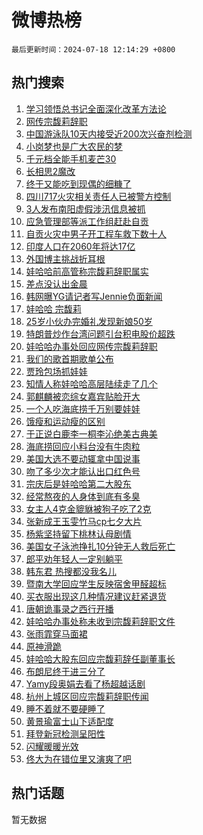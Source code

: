 # 微博热榜

`最后更新时间：2024-07-18 12:14:29 +0800`

## 热门搜索

1. [学习领悟总书记全面深化改革方法论](https://m.weibo.cn/search?containerid=100103type%3D1%26t%3D10%26q%3D%23%E5%AD%A6%E4%B9%A0%E9%A2%86%E6%82%9F%E6%80%BB%E4%B9%A6%E8%AE%B0%E5%85%A8%E9%9D%A2%E6%B7%B1%E5%8C%96%E6%94%B9%E9%9D%A9%E6%96%B9%E6%B3%95%E8%AE%BA%23&stream_entry_id=51&isnewpage=1&extparam=seat%3D1%26pos%3D0%26cate%3D10103%26dgr%3D0%26q%3D%2523%25E5%25AD%25A6%25E4%25B9%25A0%25E9%25A2%2586%25E6%2582%259F%25E6%2580%25BB%25E4%25B9%25A6%25E8%25AE%25B0%25E5%2585%25A8%25E9%259D%25A2%25E6%25B7%25B1%25E5%258C%2596%25E6%2594%25B9%25E9%259D%25A9%25E6%2596%25B9%25E6%25B3%2595%25E8%25AE%25BA%2523%26filter_type%3Drealtimehot%26stream_entry_id%3D51%26c_type%3D51%26display_time%3D1721276068%26pre_seqid%3D17212760683320272187)
1. [网传宗馥莉辞职](https://m.weibo.cn/search?containerid=100103type%3D1%26t%3D10%26q%3D%23%E7%BD%91%E4%BC%A0%E5%AE%97%E9%A6%A5%E8%8E%89%E8%BE%9E%E8%81%8C%23&stream_entry_id=31&isnewpage=1&extparam=seat%3D1%26flag%3D1%26pos%3D0%26cate%3D5001%26dgr%3D0%26stream_entry_id%3D31%26band_rank%3D1%26c_type%3D31%26q%3D%2523%25E7%25BD%2591%25E4%25BC%25A0%25E5%25AE%2597%25E9%25A6%25A5%25E8%258E%2589%25E8%25BE%259E%25E8%2581%258C%2523%26lcate%3D5001%26filter_type%3Drealtimehot%26realpos%3D1%26display_time%3D1721276068%26pre_seqid%3D17212760683320272187)
1. [中国游泳队10天内接受近200次兴奋剂检测](https://m.weibo.cn/search?containerid=100103type%3D1%26t%3D10%26q%3D%23%E4%B8%AD%E5%9B%BD%E6%B8%B8%E6%B3%B3%E9%98%9F10%E5%A4%A9%E5%86%85%E6%8E%A5%E5%8F%97%E8%BF%91200%E6%AC%A1%E5%85%B4%E5%A5%8B%E5%89%82%E6%A3%80%E6%B5%8B%23&stream_entry_id=31&isnewpage=1&extparam=seat%3D1%26flag%3D1%26pos%3D1%26cate%3D5001%26dgr%3D0%26stream_entry_id%3D31%26band_rank%3D2%26c_type%3D31%26q%3D%2523%25E4%25B8%25AD%25E5%259B%25BD%25E6%25B8%25B8%25E6%25B3%25B3%25E9%2598%259F10%25E5%25A4%25A9%25E5%2586%2585%25E6%258E%25A5%25E5%258F%2597%25E8%25BF%2591200%25E6%25AC%25A1%25E5%2585%25B4%25E5%25A5%258B%25E5%2589%2582%25E6%25A3%2580%25E6%25B5%258B%2523%26lcate%3D5001%26filter_type%3Drealtimehot%26realpos%3D2%26display_time%3D1721276068%26pre_seqid%3D17212760683320272187)
1. [小岗梦也是广大农民的梦](https://m.weibo.cn/search?containerid=100103type%3D1%26t%3D10%26q%3D%23%E5%B0%8F%E5%B2%97%E6%A2%A6%E4%B9%9F%E6%98%AF%E5%B9%BF%E5%A4%A7%E5%86%9C%E6%B0%91%E7%9A%84%E6%A2%A6%23&stream_entry_id=31&isnewpage=1&extparam=seat%3D1%26flag%3D0%26pos%3D2%26cate%3D5001%26dgr%3D0%26stream_entry_id%3D31%26band_rank%3D3%26c_type%3D31%26q%3D%2523%25E5%25B0%258F%25E5%25B2%2597%25E6%25A2%25A6%25E4%25B9%259F%25E6%2598%25AF%25E5%25B9%25BF%25E5%25A4%25A7%25E5%2586%259C%25E6%25B0%2591%25E7%259A%2584%25E6%25A2%25A6%2523%26lcate%3D5001%26filter_type%3Drealtimehot%26realpos%3D3%26display_time%3D1721276068%26pre_seqid%3D17212760683320272187)
1. [千元档全能手机麦芒30](https://m.weibo.cn/search?containerid=100103type%3D1%26t%3D10%26q%3D%23%E5%8D%83%E5%85%83%E6%A1%A3%E5%85%A8%E8%83%BD%E6%89%8B%E6%9C%BA%E9%BA%A6%E8%8A%9230%23&stream_entry_id=31&isnewpage=1&extparam=seat%3D1%26pos%3D3%26cate%3D5001%26dgr%3D0%26adid%3D246269%26stream_entry_id%3D31%26topic_ad%3D1%26band_rank%3D4%26filter_type%3Drealtimehot%26is_ad_pos%3D1%26lcate%3D5001%26q%3D%2523%25E5%258D%2583%25E5%2585%2583%25E6%25A1%25A3%25E5%2585%25A8%25E8%2583%25BD%25E6%2589%258B%25E6%259C%25BA%25E9%25BA%25A6%25E8%258A%259230%2523%26c_type%3D31%26display_time%3D1721276068%26pre_seqid%3D17212760683320272187)
1. [长相思2魔改](https://m.weibo.cn/search?containerid=100103type%3D1%26t%3D10%26q%3D%23%E9%95%BF%E7%9B%B8%E6%80%9D2%E9%AD%94%E6%94%B9%23&stream_entry_id=31&isnewpage=1&extparam=seat%3D1%26flag%3D0%26pos%3D4%26cate%3D5001%26dgr%3D0%26stream_entry_id%3D31%26band_rank%3D4%26c_type%3D31%26q%3D%2523%25E9%2595%25BF%25E7%259B%25B8%25E6%2580%259D2%25E9%25AD%2594%25E6%2594%25B9%2523%26lcate%3D5001%26filter_type%3Drealtimehot%26realpos%3D4%26display_time%3D1721276068%26pre_seqid%3D17212760683320272187)
1. [终于又能吃到现偶的细糠了](https://m.weibo.cn/search?containerid=100103type%3D1%26t%3D10%26q%3D%23%E7%BB%88%E4%BA%8E%E5%8F%88%E8%83%BD%E5%90%83%E5%88%B0%E7%8E%B0%E5%81%B6%E7%9A%84%E7%BB%86%E7%B3%A0%E4%BA%86%23&stream_entry_id=31&isnewpage=1&extparam=seat%3D1%26flag%3D1%26pos%3D5%26cate%3D5001%26dgr%3D0%26stream_entry_id%3D31%26band_rank%3D5%26c_type%3D31%26q%3D%2523%25E7%25BB%2588%25E4%25BA%258E%25E5%258F%2588%25E8%2583%25BD%25E5%2590%2583%25E5%2588%25B0%25E7%258E%25B0%25E5%2581%25B6%25E7%259A%2584%25E7%25BB%2586%25E7%25B3%25A0%25E4%25BA%2586%2523%26lcate%3D5001%26filter_type%3Drealtimehot%26realpos%3D5%26display_time%3D1721276068%26pre_seqid%3D17212760683320272187)
1. [四川717火灾相关责任人已被警方控制](https://m.weibo.cn/search?containerid=100103type%3D1%26t%3D10%26q%3D%23%E5%9B%9B%E5%B7%9D717%E7%81%AB%E7%81%BE%E7%9B%B8%E5%85%B3%E8%B4%A3%E4%BB%BB%E4%BA%BA%E5%B7%B2%E8%A2%AB%E8%AD%A6%E6%96%B9%E6%8E%A7%E5%88%B6%23&stream_entry_id=31&isnewpage=1&extparam=seat%3D1%26flag%3D0%26pos%3D6%26cate%3D5001%26dgr%3D0%26stream_entry_id%3D31%26band_rank%3D6%26c_type%3D31%26q%3D%2523%25E5%259B%259B%25E5%25B7%259D717%25E7%2581%25AB%25E7%2581%25BE%25E7%259B%25B8%25E5%2585%25B3%25E8%25B4%25A3%25E4%25BB%25BB%25E4%25BA%25BA%25E5%25B7%25B2%25E8%25A2%25AB%25E8%25AD%25A6%25E6%2596%25B9%25E6%258E%25A7%25E5%2588%25B6%2523%26lcate%3D5001%26filter_type%3Drealtimehot%26realpos%3D6%26display_time%3D1721276068%26pre_seqid%3D17212760683320272187)
1. [3人发布南阳虚假涉汛信息被抓](https://m.weibo.cn/search?containerid=100103type%3D1%26t%3D10%26q%3D%233%E4%BA%BA%E5%8F%91%E5%B8%83%E5%8D%97%E9%98%B3%E8%99%9A%E5%81%87%E6%B6%89%E6%B1%9B%E4%BF%A1%E6%81%AF%E8%A2%AB%E6%8A%93%23&stream_entry_id=31&isnewpage=1&extparam=seat%3D1%26pos%3D7%26cate%3D5001%26dgr%3D0%26adid%3D246319%26stream_entry_id%3D31%26band_rank%3D7%26filter_type%3Drealtimehot%26is_ad_pos%3D1%26lcate%3D5001%26q%3D%25233%25E4%25BA%25BA%25E5%258F%2591%25E5%25B8%2583%25E5%258D%2597%25E9%2598%25B3%25E8%2599%259A%25E5%2581%2587%25E6%25B6%2589%25E6%25B1%259B%25E4%25BF%25A1%25E6%2581%25AF%25E8%25A2%25AB%25E6%258A%2593%2523%26c_type%3D31%26display_time%3D1721276068%26pre_seqid%3D17212760683320272187)
1. [应急管理部等派工作组赶赴自贡](https://m.weibo.cn/search?containerid=100103type%3D1%26t%3D10%26q%3D%23%E5%BA%94%E6%80%A5%E7%AE%A1%E7%90%86%E9%83%A8%E7%AD%89%E6%B4%BE%E5%B7%A5%E4%BD%9C%E7%BB%84%E8%B5%B6%E8%B5%B4%E8%87%AA%E8%B4%A1%23&stream_entry_id=31&isnewpage=1&extparam=seat%3D1%26flag%3D0%26pos%3D8%26cate%3D5001%26dgr%3D0%26stream_entry_id%3D31%26band_rank%3D7%26c_type%3D31%26q%3D%2523%25E5%25BA%2594%25E6%2580%25A5%25E7%25AE%25A1%25E7%2590%2586%25E9%2583%25A8%25E7%25AD%2589%25E6%25B4%25BE%25E5%25B7%25A5%25E4%25BD%259C%25E7%25BB%2584%25E8%25B5%25B6%25E8%25B5%25B4%25E8%2587%25AA%25E8%25B4%25A1%2523%26lcate%3D5001%26filter_type%3Drealtimehot%26realpos%3D7%26display_time%3D1721276068%26pre_seqid%3D17212760683320272187)
1. [自贡火灾中男子开工程车救下数十人](https://m.weibo.cn/search?containerid=100103type%3D1%26t%3D10%26q%3D%23%E8%87%AA%E8%B4%A1%E7%81%AB%E7%81%BE%E4%B8%AD%E7%94%B7%E5%AD%90%E5%BC%80%E5%B7%A5%E7%A8%8B%E8%BD%A6%E6%95%91%E4%B8%8B%E6%95%B0%E5%8D%81%E4%BA%BA%23&stream_entry_id=31&isnewpage=1&extparam=seat%3D1%26flag%3D1%26pos%3D9%26cate%3D5001%26dgr%3D0%26stream_entry_id%3D31%26band_rank%3D8%26c_type%3D31%26q%3D%2523%25E8%2587%25AA%25E8%25B4%25A1%25E7%2581%25AB%25E7%2581%25BE%25E4%25B8%25AD%25E7%2594%25B7%25E5%25AD%2590%25E5%25BC%2580%25E5%25B7%25A5%25E7%25A8%258B%25E8%25BD%25A6%25E6%2595%2591%25E4%25B8%258B%25E6%2595%25B0%25E5%258D%2581%25E4%25BA%25BA%2523%26lcate%3D5001%26filter_type%3Drealtimehot%26realpos%3D8%26display_time%3D1721276068%26pre_seqid%3D17212760683320272187)
1. [印度人口在2060年将达17亿](https://m.weibo.cn/search?containerid=100103type%3D1%26t%3D10%26q%3D%23%E5%8D%B0%E5%BA%A6%E4%BA%BA%E5%8F%A3%E5%9C%A82060%E5%B9%B4%E5%B0%86%E8%BE%BE17%E4%BA%BF%23&stream_entry_id=31&isnewpage=1&extparam=seat%3D1%26flag%3D0%26pos%3D10%26cate%3D5001%26dgr%3D0%26stream_entry_id%3D31%26band_rank%3D9%26c_type%3D31%26q%3D%2523%25E5%258D%25B0%25E5%25BA%25A6%25E4%25BA%25BA%25E5%258F%25A3%25E5%259C%25A82060%25E5%25B9%25B4%25E5%25B0%2586%25E8%25BE%25BE17%25E4%25BA%25BF%2523%26lcate%3D5001%26filter_type%3Drealtimehot%26realpos%3D9%26display_time%3D1721276068%26pre_seqid%3D17212760683320272187)
1. [外国博主挑战折耳根](https://m.weibo.cn/search?containerid=100103type%3D1%26t%3D10%26q%3D%23%E5%A4%96%E5%9B%BD%E5%8D%9A%E4%B8%BB%E6%8C%91%E6%88%98%E6%8A%98%E8%80%B3%E6%A0%B9%23&stream_entry_id=31&isnewpage=1&extparam=seat%3D1%26flag%3D1%26pos%3D11%26cate%3D5001%26dgr%3D0%26stream_entry_id%3D31%26band_rank%3D10%26c_type%3D31%26q%3D%2523%25E5%25A4%2596%25E5%259B%25BD%25E5%258D%259A%25E4%25B8%25BB%25E6%258C%2591%25E6%2588%2598%25E6%258A%2598%25E8%2580%25B3%25E6%25A0%25B9%2523%26lcate%3D5001%26filter_type%3Drealtimehot%26realpos%3D10%26display_time%3D1721276068%26pre_seqid%3D17212760683320272187)
1. [娃哈哈前高管称宗馥莉辞职属实](https://m.weibo.cn/search?containerid=100103type%3D1%26t%3D10%26q%3D%23%E5%A8%83%E5%93%88%E5%93%88%E5%89%8D%E9%AB%98%E7%AE%A1%E7%A7%B0%E5%AE%97%E9%A6%A5%E8%8E%89%E8%BE%9E%E8%81%8C%E5%B1%9E%E5%AE%9E%23&stream_entry_id=31&isnewpage=1&extparam=seat%3D1%26flag%3D1%26pos%3D12%26cate%3D5001%26dgr%3D0%26stream_entry_id%3D31%26band_rank%3D11%26c_type%3D31%26q%3D%2523%25E5%25A8%2583%25E5%2593%2588%25E5%2593%2588%25E5%2589%258D%25E9%25AB%2598%25E7%25AE%25A1%25E7%25A7%25B0%25E5%25AE%2597%25E9%25A6%25A5%25E8%258E%2589%25E8%25BE%259E%25E8%2581%258C%25E5%25B1%259E%25E5%25AE%259E%2523%26lcate%3D5001%26filter_type%3Drealtimehot%26realpos%3D11%26display_time%3D1721276068%26pre_seqid%3D17212760683320272187)
1. [差点没认出金晨](https://m.weibo.cn/search?containerid=100103type%3D1%26t%3D10%26q%3D%23%E5%B7%AE%E7%82%B9%E6%B2%A1%E8%AE%A4%E5%87%BA%E9%87%91%E6%99%A8%23&stream_entry_id=31&isnewpage=1&extparam=seat%3D1%26flag%3D2%26pos%3D13%26cate%3D5001%26dgr%3D0%26stream_entry_id%3D31%26band_rank%3D12%26c_type%3D31%26q%3D%2523%25E5%25B7%25AE%25E7%2582%25B9%25E6%25B2%25A1%25E8%25AE%25A4%25E5%2587%25BA%25E9%2587%2591%25E6%2599%25A8%2523%26lcate%3D5001%26filter_type%3Drealtimehot%26realpos%3D12%26display_time%3D1721276068%26pre_seqid%3D17212760683320272187)
1. [韩网曝YG请记者写Jennie负面新闻](https://m.weibo.cn/search?containerid=100103type%3D1%26t%3D10%26q%3D%23%E9%9F%A9%E7%BD%91%E6%9B%9DYG%E8%AF%B7%E8%AE%B0%E8%80%85%E5%86%99Jennie%E8%B4%9F%E9%9D%A2%E6%96%B0%E9%97%BB%23&stream_entry_id=31&isnewpage=1&extparam=seat%3D1%26flag%3D1%26pos%3D14%26cate%3D5001%26dgr%3D0%26stream_entry_id%3D31%26band_rank%3D13%26c_type%3D31%26q%3D%2523%25E9%259F%25A9%25E7%25BD%2591%25E6%259B%259DYG%25E8%25AF%25B7%25E8%25AE%25B0%25E8%2580%2585%25E5%2586%2599Jennie%25E8%25B4%259F%25E9%259D%25A2%25E6%2596%25B0%25E9%2597%25BB%2523%26lcate%3D5001%26filter_type%3Drealtimehot%26realpos%3D13%26display_time%3D1721276068%26pre_seqid%3D17212760683320272187)
1. [娃哈哈 宗馥莉](https://m.weibo.cn/search?containerid=100103type%3D1%26t%3D10%26q%3D%E5%A8%83%E5%93%88%E5%93%88+%E5%AE%97%E9%A6%A5%E8%8E%89&stream_entry_id=31&isnewpage=1&extparam=seat%3D1%26flag%3D1%26pos%3D15%26cate%3D5001%26dgr%3D0%26stream_entry_id%3D31%26band_rank%3D14%26c_type%3D31%26q%3D%25E5%25A8%2583%25E5%2593%2588%25E5%2593%2588%2520%25E5%25AE%2597%25E9%25A6%25A5%25E8%258E%2589%26lcate%3D5001%26filter_type%3Drealtimehot%26realpos%3D14%26display_time%3D1721276068%26pre_seqid%3D17212760683320272187)
1. [25岁小伙办完婚礼发现新娘50岁](https://m.weibo.cn/search?containerid=100103type%3D1%26t%3D10%26q%3D%2325%E5%B2%81%E5%B0%8F%E4%BC%99%E5%8A%9E%E5%AE%8C%E5%A9%9A%E7%A4%BC%E5%8F%91%E7%8E%B0%E6%96%B0%E5%A8%9850%E5%B2%81%23&stream_entry_id=31&isnewpage=1&extparam=seat%3D1%26flag%3D2%26pos%3D16%26cate%3D5001%26dgr%3D0%26stream_entry_id%3D31%26band_rank%3D15%26c_type%3D31%26q%3D%252325%25E5%25B2%2581%25E5%25B0%258F%25E4%25BC%2599%25E5%258A%259E%25E5%25AE%258C%25E5%25A9%259A%25E7%25A4%25BC%25E5%258F%2591%25E7%258E%25B0%25E6%2596%25B0%25E5%25A8%259850%25E5%25B2%2581%2523%26lcate%3D5001%26filter_type%3Drealtimehot%26realpos%3D15%26display_time%3D1721276068%26pre_seqid%3D17212760683320272187)
1. [特朗普炒作台湾问题引台积电股价超跌](https://m.weibo.cn/search?containerid=100103type%3D1%26t%3D10%26q%3D%23%E7%89%B9%E6%9C%97%E6%99%AE%E7%82%92%E4%BD%9C%E5%8F%B0%E6%B9%BE%E9%97%AE%E9%A2%98%E5%BC%95%E5%8F%B0%E7%A7%AF%E7%94%B5%E8%82%A1%E4%BB%B7%E8%B6%85%E8%B7%8C%23&stream_entry_id=31&isnewpage=1&extparam=seat%3D1%26flag%3D1%26pos%3D17%26cate%3D5001%26dgr%3D0%26stream_entry_id%3D31%26band_rank%3D16%26c_type%3D31%26q%3D%2523%25E7%2589%25B9%25E6%259C%2597%25E6%2599%25AE%25E7%2582%2592%25E4%25BD%259C%25E5%258F%25B0%25E6%25B9%25BE%25E9%2597%25AE%25E9%25A2%2598%25E5%25BC%2595%25E5%258F%25B0%25E7%25A7%25AF%25E7%2594%25B5%25E8%2582%25A1%25E4%25BB%25B7%25E8%25B6%2585%25E8%25B7%258C%2523%26lcate%3D5001%26filter_type%3Drealtimehot%26realpos%3D16%26display_time%3D1721276068%26pre_seqid%3D17212760683320272187)
1. [娃哈哈办事处回应网传宗馥莉辞职](https://m.weibo.cn/search?containerid=100103type%3D1%26t%3D10%26q%3D%23%E5%A8%83%E5%93%88%E5%93%88%E5%8A%9E%E4%BA%8B%E5%A4%84%E5%9B%9E%E5%BA%94%E7%BD%91%E4%BC%A0%E5%AE%97%E9%A6%A5%E8%8E%89%E8%BE%9E%E8%81%8C%23&stream_entry_id=31&isnewpage=1&extparam=seat%3D1%26flag%3D1%26pos%3D18%26cate%3D5001%26dgr%3D0%26stream_entry_id%3D31%26band_rank%3D17%26c_type%3D31%26q%3D%2523%25E5%25A8%2583%25E5%2593%2588%25E5%2593%2588%25E5%258A%259E%25E4%25BA%258B%25E5%25A4%2584%25E5%259B%259E%25E5%25BA%2594%25E7%25BD%2591%25E4%25BC%25A0%25E5%25AE%2597%25E9%25A6%25A5%25E8%258E%2589%25E8%25BE%259E%25E8%2581%258C%2523%26lcate%3D5001%26filter_type%3Drealtimehot%26realpos%3D17%26display_time%3D1721276068%26pre_seqid%3D17212760683320272187)
1. [我们的歌首期歌单公布](https://m.weibo.cn/search?containerid=100103type%3D1%26t%3D10%26q%3D%23%E6%88%91%E4%BB%AC%E7%9A%84%E6%AD%8C%E9%A6%96%E6%9C%9F%E6%AD%8C%E5%8D%95%E5%85%AC%E5%B8%83%23&stream_entry_id=31&isnewpage=1&extparam=seat%3D1%26flag%3D1%26pos%3D19%26cate%3D5001%26dgr%3D0%26stream_entry_id%3D31%26band_rank%3D18%26c_type%3D31%26q%3D%2523%25E6%2588%2591%25E4%25BB%25AC%25E7%259A%2584%25E6%25AD%258C%25E9%25A6%2596%25E6%259C%259F%25E6%25AD%258C%25E5%258D%2595%25E5%2585%25AC%25E5%25B8%2583%2523%26lcate%3D5001%26filter_type%3Drealtimehot%26realpos%3D18%26display_time%3D1721276068%26pre_seqid%3D17212760683320272187)
1. [贾玲包场抓娃娃](https://m.weibo.cn/search?containerid=100103type%3D1%26t%3D10%26q%3D%23%E8%B4%BE%E7%8E%B2%E5%8C%85%E5%9C%BA%E6%8A%93%E5%A8%83%E5%A8%83%23&stream_entry_id=31&isnewpage=1&extparam=seat%3D1%26flag%3D0%26pos%3D20%26cate%3D5001%26dgr%3D0%26stream_entry_id%3D31%26band_rank%3D19%26c_type%3D31%26q%3D%2523%25E8%25B4%25BE%25E7%258E%25B2%25E5%258C%2585%25E5%259C%25BA%25E6%258A%2593%25E5%25A8%2583%25E5%25A8%2583%2523%26lcate%3D5001%26filter_type%3Drealtimehot%26realpos%3D19%26display_time%3D1721276068%26pre_seqid%3D17212760683320272187)
1. [知情人称娃哈哈高层陆续走了几个](https://m.weibo.cn/search?containerid=100103type%3D1%26t%3D10%26q%3D%23%E7%9F%A5%E6%83%85%E4%BA%BA%E7%A7%B0%E5%A8%83%E5%93%88%E5%93%88%E9%AB%98%E5%B1%82%E9%99%86%E7%BB%AD%E8%B5%B0%E4%BA%86%E5%87%A0%E4%B8%AA%23&stream_entry_id=31&isnewpage=1&extparam=seat%3D1%26flag%3D1%26pos%3D21%26cate%3D5001%26dgr%3D0%26stream_entry_id%3D31%26band_rank%3D20%26c_type%3D31%26q%3D%2523%25E7%259F%25A5%25E6%2583%2585%25E4%25BA%25BA%25E7%25A7%25B0%25E5%25A8%2583%25E5%2593%2588%25E5%2593%2588%25E9%25AB%2598%25E5%25B1%2582%25E9%2599%2586%25E7%25BB%25AD%25E8%25B5%25B0%25E4%25BA%2586%25E5%2587%25A0%25E4%25B8%25AA%2523%26lcate%3D5001%26filter_type%3Drealtimehot%26realpos%3D20%26display_time%3D1721276068%26pre_seqid%3D17212760683320272187)
1. [郭麒麟被恋综女嘉宾贴脸开大](https://m.weibo.cn/search?containerid=100103type%3D1%26t%3D10%26q%3D%23%E9%83%AD%E9%BA%92%E9%BA%9F%E8%A2%AB%E6%81%8B%E7%BB%BC%E5%A5%B3%E5%98%89%E5%AE%BE%E8%B4%B4%E8%84%B8%E5%BC%80%E5%A4%A7%23&stream_entry_id=31&isnewpage=1&extparam=seat%3D1%26flag%3D1%26pos%3D22%26cate%3D5001%26dgr%3D0%26stream_entry_id%3D31%26band_rank%3D21%26c_type%3D31%26q%3D%2523%25E9%2583%25AD%25E9%25BA%2592%25E9%25BA%259F%25E8%25A2%25AB%25E6%2581%258B%25E7%25BB%25BC%25E5%25A5%25B3%25E5%2598%2589%25E5%25AE%25BE%25E8%25B4%25B4%25E8%2584%25B8%25E5%25BC%2580%25E5%25A4%25A7%2523%26lcate%3D5001%26filter_type%3Drealtimehot%26realpos%3D21%26display_time%3D1721276068%26pre_seqid%3D17212760683320272187)
1. [一个人吃海底捞千万别要娃娃](https://m.weibo.cn/search?containerid=100103type%3D1%26t%3D10%26q%3D%23%E4%B8%80%E4%B8%AA%E4%BA%BA%E5%90%83%E6%B5%B7%E5%BA%95%E6%8D%9E%E5%8D%83%E4%B8%87%E5%88%AB%E8%A6%81%E5%A8%83%E5%A8%83%23&stream_entry_id=31&isnewpage=1&extparam=seat%3D1%26flag%3D0%26pos%3D23%26cate%3D5001%26dgr%3D0%26stream_entry_id%3D31%26band_rank%3D22%26c_type%3D31%26q%3D%2523%25E4%25B8%2580%25E4%25B8%25AA%25E4%25BA%25BA%25E5%2590%2583%25E6%25B5%25B7%25E5%25BA%2595%25E6%258D%259E%25E5%258D%2583%25E4%25B8%2587%25E5%2588%25AB%25E8%25A6%2581%25E5%25A8%2583%25E5%25A8%2583%2523%26lcate%3D5001%26filter_type%3Drealtimehot%26realpos%3D22%26display_time%3D1721276068%26pre_seqid%3D17212760683320272187)
1. [饿瘦和运动瘦的区别](https://m.weibo.cn/search?containerid=100103type%3D1%26t%3D10%26q%3D%E9%A5%BF%E7%98%A6%E5%92%8C%E8%BF%90%E5%8A%A8%E7%98%A6%E7%9A%84%E5%8C%BA%E5%88%AB&stream_entry_id=31&isnewpage=1&extparam=seat%3D1%26flag%3D1%26pos%3D24%26cate%3D5001%26dgr%3D0%26stream_entry_id%3D31%26band_rank%3D23%26c_type%3D31%26q%3D%25E9%25A5%25BF%25E7%2598%25A6%25E5%2592%258C%25E8%25BF%2590%25E5%258A%25A8%25E7%2598%25A6%25E7%259A%2584%25E5%258C%25BA%25E5%2588%25AB%26lcate%3D5001%26filter_type%3Drealtimehot%26realpos%3D23%26display_time%3D1721276068%26pre_seqid%3D17212760683320272187)
1. [于正说白鹿李一桐李沁绝美古典美](https://m.weibo.cn/search?containerid=100103type%3D1%26t%3D10%26q%3D%23%E4%BA%8E%E6%AD%A3%E8%AF%B4%E7%99%BD%E9%B9%BF%E6%9D%8E%E4%B8%80%E6%A1%90%E6%9D%8E%E6%B2%81%E7%BB%9D%E7%BE%8E%E5%8F%A4%E5%85%B8%E7%BE%8E%23&stream_entry_id=31&isnewpage=1&extparam=seat%3D1%26flag%3D1%26pos%3D25%26cate%3D5001%26dgr%3D0%26stream_entry_id%3D31%26band_rank%3D24%26c_type%3D31%26q%3D%2523%25E4%25BA%258E%25E6%25AD%25A3%25E8%25AF%25B4%25E7%2599%25BD%25E9%25B9%25BF%25E6%259D%258E%25E4%25B8%2580%25E6%25A1%2590%25E6%259D%258E%25E6%25B2%2581%25E7%25BB%259D%25E7%25BE%258E%25E5%258F%25A4%25E5%2585%25B8%25E7%25BE%258E%2523%26lcate%3D5001%26filter_type%3Drealtimehot%26realpos%3D24%26display_time%3D1721276068%26pre_seqid%3D17212760683320272187)
1. [海底捞回应小料台没有牛肉粒](https://m.weibo.cn/search?containerid=100103type%3D1%26t%3D10%26q%3D%23%E6%B5%B7%E5%BA%95%E6%8D%9E%E5%9B%9E%E5%BA%94%E5%B0%8F%E6%96%99%E5%8F%B0%E6%B2%A1%E6%9C%89%E7%89%9B%E8%82%89%E7%B2%92%23&stream_entry_id=31&isnewpage=1&extparam=seat%3D1%26flag%3D0%26pos%3D26%26cate%3D5001%26dgr%3D0%26stream_entry_id%3D31%26band_rank%3D25%26c_type%3D31%26q%3D%2523%25E6%25B5%25B7%25E5%25BA%2595%25E6%258D%259E%25E5%259B%259E%25E5%25BA%2594%25E5%25B0%258F%25E6%2596%2599%25E5%258F%25B0%25E6%25B2%25A1%25E6%259C%2589%25E7%2589%259B%25E8%2582%2589%25E7%25B2%2592%2523%26lcate%3D5001%26filter_type%3Drealtimehot%26realpos%3D25%26display_time%3D1721276068%26pre_seqid%3D17212760683320272187)
1. [美国大选不要动辄拿中国说事](https://m.weibo.cn/search?containerid=100103type%3D1%26t%3D10%26q%3D%23%E7%BE%8E%E5%9B%BD%E5%A4%A7%E9%80%89%E4%B8%8D%E8%A6%81%E5%8A%A8%E8%BE%84%E6%8B%BF%E4%B8%AD%E5%9B%BD%E8%AF%B4%E4%BA%8B%23&stream_entry_id=31&isnewpage=1&extparam=seat%3D1%26flag%3D1%26pos%3D27%26cate%3D5001%26dgr%3D0%26stream_entry_id%3D31%26band_rank%3D26%26c_type%3D31%26q%3D%2523%25E7%25BE%258E%25E5%259B%25BD%25E5%25A4%25A7%25E9%2580%2589%25E4%25B8%258D%25E8%25A6%2581%25E5%258A%25A8%25E8%25BE%2584%25E6%258B%25BF%25E4%25B8%25AD%25E5%259B%25BD%25E8%25AF%25B4%25E4%25BA%258B%2523%26lcate%3D5001%26filter_type%3Drealtimehot%26realpos%3D26%26display_time%3D1721276068%26pre_seqid%3D17212760683320272187)
1. [吻了多少次才能认出口红色号](https://m.weibo.cn/search?containerid=100103type%3D1%26t%3D10%26q%3D%23%E5%90%BB%E4%BA%86%E5%A4%9A%E5%B0%91%E6%AC%A1%E6%89%8D%E8%83%BD%E8%AE%A4%E5%87%BA%E5%8F%A3%E7%BA%A2%E8%89%B2%E5%8F%B7%23&stream_entry_id=31&isnewpage=1&extparam=seat%3D1%26flag%3D1%26pos%3D28%26cate%3D5001%26dgr%3D0%26stream_entry_id%3D31%26band_rank%3D27%26c_type%3D31%26q%3D%2523%25E5%2590%25BB%25E4%25BA%2586%25E5%25A4%259A%25E5%25B0%2591%25E6%25AC%25A1%25E6%2589%258D%25E8%2583%25BD%25E8%25AE%25A4%25E5%2587%25BA%25E5%258F%25A3%25E7%25BA%25A2%25E8%2589%25B2%25E5%258F%25B7%2523%26lcate%3D5001%26filter_type%3Drealtimehot%26realpos%3D27%26display_time%3D1721276068%26pre_seqid%3D17212760683320272187)
1. [宗庆后是娃哈哈第二大股东](https://m.weibo.cn/search?containerid=100103type%3D1%26t%3D10%26q%3D%23%E5%AE%97%E5%BA%86%E5%90%8E%E6%98%AF%E5%A8%83%E5%93%88%E5%93%88%E7%AC%AC%E4%BA%8C%E5%A4%A7%E8%82%A1%E4%B8%9C%23&stream_entry_id=31&isnewpage=1&extparam=seat%3D1%26flag%3D1%26pos%3D29%26cate%3D5001%26dgr%3D0%26stream_entry_id%3D31%26band_rank%3D28%26c_type%3D31%26q%3D%2523%25E5%25AE%2597%25E5%25BA%2586%25E5%2590%258E%25E6%2598%25AF%25E5%25A8%2583%25E5%2593%2588%25E5%2593%2588%25E7%25AC%25AC%25E4%25BA%258C%25E5%25A4%25A7%25E8%2582%25A1%25E4%25B8%259C%2523%26lcate%3D5001%26filter_type%3Drealtimehot%26realpos%3D28%26display_time%3D1721276068%26pre_seqid%3D17212760683320272187)
1. [经常熬夜的人身体到底有多臭](https://m.weibo.cn/search?containerid=100103type%3D1%26t%3D10%26q%3D%23%E7%BB%8F%E5%B8%B8%E7%86%AC%E5%A4%9C%E7%9A%84%E4%BA%BA%E8%BA%AB%E4%BD%93%E5%88%B0%E5%BA%95%E6%9C%89%E5%A4%9A%E8%87%AD%23&stream_entry_id=31&isnewpage=1&extparam=seat%3D1%26flag%3D0%26pos%3D30%26cate%3D5001%26dgr%3D0%26stream_entry_id%3D31%26band_rank%3D29%26c_type%3D31%26q%3D%2523%25E7%25BB%258F%25E5%25B8%25B8%25E7%2586%25AC%25E5%25A4%259C%25E7%259A%2584%25E4%25BA%25BA%25E8%25BA%25AB%25E4%25BD%2593%25E5%2588%25B0%25E5%25BA%2595%25E6%259C%2589%25E5%25A4%259A%25E8%2587%25AD%2523%26lcate%3D5001%26filter_type%3Drealtimehot%26realpos%3D29%26display_time%3D1721276068%26pre_seqid%3D17212760683320272187)
1. [女主人4克金貔貅被狗子吃了2克](https://m.weibo.cn/search?containerid=100103type%3D1%26t%3D10%26q%3D%23%E5%A5%B3%E4%B8%BB%E4%BA%BA4%E5%85%8B%E9%87%91%E8%B2%94%E8%B2%85%E8%A2%AB%E7%8B%97%E5%AD%90%E5%90%83%E4%BA%862%E5%85%8B%23&stream_entry_id=31&isnewpage=1&extparam=seat%3D1%26flag%3D1%26pos%3D31%26cate%3D5001%26dgr%3D0%26stream_entry_id%3D31%26band_rank%3D30%26c_type%3D31%26q%3D%2523%25E5%25A5%25B3%25E4%25B8%25BB%25E4%25BA%25BA4%25E5%2585%258B%25E9%2587%2591%25E8%25B2%2594%25E8%25B2%2585%25E8%25A2%25AB%25E7%258B%2597%25E5%25AD%2590%25E5%2590%2583%25E4%25BA%25862%25E5%2585%258B%2523%26lcate%3D5001%26filter_type%3Drealtimehot%26realpos%3D30%26display_time%3D1721276068%26pre_seqid%3D17212760683320272187)
1. [张新成王玉雯竹马cp七夕大片](https://m.weibo.cn/search?containerid=100103type%3D1%26t%3D10%26q%3D%23%E5%BC%A0%E6%96%B0%E6%88%90%E7%8E%8B%E7%8E%89%E9%9B%AF%E7%AB%B9%E9%A9%ACcp%E4%B8%83%E5%A4%95%E5%A4%A7%E7%89%87%23&stream_entry_id=31&isnewpage=1&extparam=seat%3D1%26flag%3D1%26pos%3D32%26cate%3D5001%26dgr%3D0%26stream_entry_id%3D31%26band_rank%3D31%26c_type%3D31%26q%3D%2523%25E5%25BC%25A0%25E6%2596%25B0%25E6%2588%2590%25E7%258E%258B%25E7%258E%2589%25E9%259B%25AF%25E7%25AB%25B9%25E9%25A9%25ACcp%25E4%25B8%2583%25E5%25A4%2595%25E5%25A4%25A7%25E7%2589%2587%2523%26lcate%3D5001%26filter_type%3Drealtimehot%26realpos%3D31%26display_time%3D1721276068%26pre_seqid%3D17212760683320272187)
1. [杨紫坚持留下桃林认母剧情](https://m.weibo.cn/search?containerid=100103type%3D1%26t%3D10%26q%3D%23%E6%9D%A8%E7%B4%AB%E5%9D%9A%E6%8C%81%E7%95%99%E4%B8%8B%E6%A1%83%E6%9E%97%E8%AE%A4%E6%AF%8D%E5%89%A7%E6%83%85%23&stream_entry_id=31&isnewpage=1&extparam=seat%3D1%26flag%3D0%26pos%3D33%26cate%3D5001%26dgr%3D0%26stream_entry_id%3D31%26band_rank%3D32%26c_type%3D31%26q%3D%2523%25E6%259D%25A8%25E7%25B4%25AB%25E5%259D%259A%25E6%258C%2581%25E7%2595%2599%25E4%25B8%258B%25E6%25A1%2583%25E6%259E%2597%25E8%25AE%25A4%25E6%25AF%258D%25E5%2589%25A7%25E6%2583%2585%2523%26lcate%3D5001%26filter_type%3Drealtimehot%26realpos%3D32%26display_time%3D1721276068%26pre_seqid%3D17212760683320272187)
1. [美国女子泳池挣扎10分钟无人救后死亡](https://m.weibo.cn/search?containerid=100103type%3D1%26t%3D10%26q%3D%23%E7%BE%8E%E5%9B%BD%E5%A5%B3%E5%AD%90%E6%B3%B3%E6%B1%A0%E6%8C%A3%E6%89%8E10%E5%88%86%E9%92%9F%E6%97%A0%E4%BA%BA%E6%95%91%E5%90%8E%E6%AD%BB%E4%BA%A1%23&stream_entry_id=31&isnewpage=1&extparam=seat%3D1%26flag%3D1%26pos%3D34%26cate%3D5001%26dgr%3D0%26stream_entry_id%3D31%26band_rank%3D33%26c_type%3D31%26q%3D%2523%25E7%25BE%258E%25E5%259B%25BD%25E5%25A5%25B3%25E5%25AD%2590%25E6%25B3%25B3%25E6%25B1%25A0%25E6%258C%25A3%25E6%2589%258E10%25E5%2588%2586%25E9%2592%259F%25E6%2597%25A0%25E4%25BA%25BA%25E6%2595%2591%25E5%2590%258E%25E6%25AD%25BB%25E4%25BA%25A1%2523%26lcate%3D5001%26filter_type%3Drealtimehot%26realpos%3D33%26display_time%3D1721276068%26pre_seqid%3D17212760683320272187)
1. [郎平劝年轻人一定别躺平](https://m.weibo.cn/search?containerid=100103type%3D1%26t%3D10%26q%3D%23%E9%83%8E%E5%B9%B3%E5%8A%9D%E5%B9%B4%E8%BD%BB%E4%BA%BA%E4%B8%80%E5%AE%9A%E5%88%AB%E8%BA%BA%E5%B9%B3%23&stream_entry_id=31&isnewpage=1&extparam=seat%3D1%26flag%3D1%26pos%3D35%26cate%3D5001%26dgr%3D0%26stream_entry_id%3D31%26band_rank%3D34%26c_type%3D31%26q%3D%2523%25E9%2583%258E%25E5%25B9%25B3%25E5%258A%259D%25E5%25B9%25B4%25E8%25BD%25BB%25E4%25BA%25BA%25E4%25B8%2580%25E5%25AE%259A%25E5%2588%25AB%25E8%25BA%25BA%25E5%25B9%25B3%2523%26lcate%3D5001%26filter_type%3Drealtimehot%26realpos%3D34%26display_time%3D1721276068%26pre_seqid%3D17212760683320272187)
1. [韩东君 热搜都没我名儿](https://m.weibo.cn/search?containerid=100103type%3D1%26t%3D10%26q%3D%E9%9F%A9%E4%B8%9C%E5%90%9B+%E7%83%AD%E6%90%9C%E9%83%BD%E6%B2%A1%E6%88%91%E5%90%8D%E5%84%BF&stream_entry_id=31&isnewpage=1&extparam=seat%3D1%26flag%3D1%26pos%3D36%26cate%3D5001%26dgr%3D0%26stream_entry_id%3D31%26band_rank%3D35%26c_type%3D31%26q%3D%25E9%259F%25A9%25E4%25B8%259C%25E5%2590%259B%2520%25E7%2583%25AD%25E6%2590%259C%25E9%2583%25BD%25E6%25B2%25A1%25E6%2588%2591%25E5%2590%258D%25E5%2584%25BF%26lcate%3D5001%26filter_type%3Drealtimehot%26realpos%3D35%26display_time%3D1721276068%26pre_seqid%3D17212760683320272187)
1. [暨南大学回应学生反映宿舍甲醛超标](https://m.weibo.cn/search?containerid=100103type%3D1%26t%3D10%26q%3D%23%E6%9A%A8%E5%8D%97%E5%A4%A7%E5%AD%A6%E5%9B%9E%E5%BA%94%E5%AD%A6%E7%94%9F%E5%8F%8D%E6%98%A0%E5%AE%BF%E8%88%8D%E7%94%B2%E9%86%9B%E8%B6%85%E6%A0%87%23&stream_entry_id=31&isnewpage=1&extparam=seat%3D1%26flag%3D1%26pos%3D37%26cate%3D5001%26dgr%3D0%26stream_entry_id%3D31%26band_rank%3D36%26c_type%3D31%26q%3D%2523%25E6%259A%25A8%25E5%258D%2597%25E5%25A4%25A7%25E5%25AD%25A6%25E5%259B%259E%25E5%25BA%2594%25E5%25AD%25A6%25E7%2594%259F%25E5%258F%258D%25E6%2598%25A0%25E5%25AE%25BF%25E8%2588%258D%25E7%2594%25B2%25E9%2586%259B%25E8%25B6%2585%25E6%25A0%2587%2523%26lcate%3D5001%26filter_type%3Drealtimehot%26realpos%3D36%26display_time%3D1721276068%26pre_seqid%3D17212760683320272187)
1. [买衣服出现这几种情况建议赶紧退货](https://m.weibo.cn/search?containerid=100103type%3D1%26t%3D10%26q%3D%23%E4%B9%B0%E8%A1%A3%E6%9C%8D%E5%87%BA%E7%8E%B0%E8%BF%99%E5%87%A0%E7%A7%8D%E6%83%85%E5%86%B5%E5%BB%BA%E8%AE%AE%E8%B5%B6%E7%B4%A7%E9%80%80%E8%B4%A7%23&stream_entry_id=31&isnewpage=1&extparam=seat%3D1%26flag%3D0%26pos%3D38%26cate%3D5001%26dgr%3D0%26stream_entry_id%3D31%26band_rank%3D37%26c_type%3D31%26q%3D%2523%25E4%25B9%25B0%25E8%25A1%25A3%25E6%259C%258D%25E5%2587%25BA%25E7%258E%25B0%25E8%25BF%2599%25E5%2587%25A0%25E7%25A7%258D%25E6%2583%2585%25E5%2586%25B5%25E5%25BB%25BA%25E8%25AE%25AE%25E8%25B5%25B6%25E7%25B4%25A7%25E9%2580%2580%25E8%25B4%25A7%2523%26lcate%3D5001%26filter_type%3Drealtimehot%26realpos%3D37%26display_time%3D1721276068%26pre_seqid%3D17212760683320272187)
1. [唐朝诡事录之西行开播](https://m.weibo.cn/search?containerid=100103type%3D1%26t%3D10%26q%3D%23%E5%94%90%E6%9C%9D%E8%AF%A1%E4%BA%8B%E5%BD%95%E4%B9%8B%E8%A5%BF%E8%A1%8C%E5%BC%80%E6%92%AD%23&stream_entry_id=31&isnewpage=1&extparam=seat%3D1%26flag%3D0%26pos%3D39%26cate%3D5001%26dgr%3D0%26stream_entry_id%3D31%26band_rank%3D38%26c_type%3D31%26q%3D%2523%25E5%2594%2590%25E6%259C%259D%25E8%25AF%25A1%25E4%25BA%258B%25E5%25BD%2595%25E4%25B9%258B%25E8%25A5%25BF%25E8%25A1%258C%25E5%25BC%2580%25E6%2592%25AD%2523%26lcate%3D5001%26filter_type%3Drealtimehot%26realpos%3D38%26display_time%3D1721276068%26pre_seqid%3D17212760683320272187)
1. [娃哈哈办事处称未收到宗馥莉辞职文件](https://m.weibo.cn/search?containerid=100103type%3D1%26t%3D10%26q%3D%23%E5%A8%83%E5%93%88%E5%93%88%E5%8A%9E%E4%BA%8B%E5%A4%84%E7%A7%B0%E6%9C%AA%E6%94%B6%E5%88%B0%E5%AE%97%E9%A6%A5%E8%8E%89%E8%BE%9E%E8%81%8C%E6%96%87%E4%BB%B6%23&stream_entry_id=31&isnewpage=1&extparam=seat%3D1%26flag%3D1%26pos%3D40%26cate%3D5001%26dgr%3D0%26stream_entry_id%3D31%26band_rank%3D39%26c_type%3D31%26q%3D%2523%25E5%25A8%2583%25E5%2593%2588%25E5%2593%2588%25E5%258A%259E%25E4%25BA%258B%25E5%25A4%2584%25E7%25A7%25B0%25E6%259C%25AA%25E6%2594%25B6%25E5%2588%25B0%25E5%25AE%2597%25E9%25A6%25A5%25E8%258E%2589%25E8%25BE%259E%25E8%2581%258C%25E6%2596%2587%25E4%25BB%25B6%2523%26lcate%3D5001%26filter_type%3Drealtimehot%26realpos%3D39%26display_time%3D1721276068%26pre_seqid%3D17212760683320272187)
1. [张雨霏穿马面裙](https://m.weibo.cn/search?containerid=100103type%3D1%26t%3D10%26q%3D%23%E5%BC%A0%E9%9B%A8%E9%9C%8F%E7%A9%BF%E9%A9%AC%E9%9D%A2%E8%A3%99%23&stream_entry_id=31&isnewpage=1&extparam=seat%3D1%26flag%3D1%26pos%3D41%26cate%3D5001%26dgr%3D0%26stream_entry_id%3D31%26band_rank%3D40%26c_type%3D31%26q%3D%2523%25E5%25BC%25A0%25E9%259B%25A8%25E9%259C%258F%25E7%25A9%25BF%25E9%25A9%25AC%25E9%259D%25A2%25E8%25A3%2599%2523%26lcate%3D5001%26filter_type%3Drealtimehot%26realpos%3D40%26display_time%3D1721276068%26pre_seqid%3D17212760683320272187)
1. [原神滑跪](https://m.weibo.cn/search?containerid=100103type%3D1%26t%3D10%26q%3D%E5%8E%9F%E7%A5%9E%E6%BB%91%E8%B7%AA&stream_entry_id=31&isnewpage=1&extparam=seat%3D1%26flag%3D0%26pos%3D42%26cate%3D5001%26dgr%3D0%26stream_entry_id%3D31%26band_rank%3D41%26c_type%3D31%26q%3D%25E5%258E%259F%25E7%25A5%259E%25E6%25BB%2591%25E8%25B7%25AA%26lcate%3D5001%26filter_type%3Drealtimehot%26realpos%3D41%26display_time%3D1721276068%26pre_seqid%3D17212760683320272187)
1. [娃哈哈大股东回应宗馥莉辞任副董事长](https://m.weibo.cn/search?containerid=100103type%3D1%26t%3D10%26q%3D%23%E5%A8%83%E5%93%88%E5%93%88%E5%A4%A7%E8%82%A1%E4%B8%9C%E5%9B%9E%E5%BA%94%E5%AE%97%E9%A6%A5%E8%8E%89%E8%BE%9E%E4%BB%BB%E5%89%AF%E8%91%A3%E4%BA%8B%E9%95%BF%23&stream_entry_id=31&isnewpage=1&extparam=seat%3D1%26flag%3D1%26pos%3D43%26cate%3D5001%26dgr%3D0%26stream_entry_id%3D31%26band_rank%3D42%26c_type%3D31%26q%3D%2523%25E5%25A8%2583%25E5%2593%2588%25E5%2593%2588%25E5%25A4%25A7%25E8%2582%25A1%25E4%25B8%259C%25E5%259B%259E%25E5%25BA%2594%25E5%25AE%2597%25E9%25A6%25A5%25E8%258E%2589%25E8%25BE%259E%25E4%25BB%25BB%25E5%2589%25AF%25E8%2591%25A3%25E4%25BA%258B%25E9%2595%25BF%2523%26lcate%3D5001%26filter_type%3Drealtimehot%26realpos%3D42%26display_time%3D1721276068%26pre_seqid%3D17212760683320272187)
1. [布朗尼终于进三分了](https://m.weibo.cn/search?containerid=100103type%3D1%26t%3D10%26q%3D%23%E5%B8%83%E6%9C%97%E5%B0%BC%E7%BB%88%E4%BA%8E%E8%BF%9B%E4%B8%89%E5%88%86%E4%BA%86%23&stream_entry_id=31&isnewpage=1&extparam=seat%3D1%26flag%3D1%26pos%3D44%26cate%3D5001%26dgr%3D0%26stream_entry_id%3D31%26band_rank%3D43%26c_type%3D31%26q%3D%2523%25E5%25B8%2583%25E6%259C%2597%25E5%25B0%25BC%25E7%25BB%2588%25E4%25BA%258E%25E8%25BF%259B%25E4%25B8%2589%25E5%2588%2586%25E4%25BA%2586%2523%26lcate%3D5001%26filter_type%3Drealtimehot%26realpos%3D43%26display_time%3D1721276068%26pre_seqid%3D17212760683320272187)
1. [Yamy段奥娟去看了杨超越话剧](https://m.weibo.cn/search?containerid=100103type%3D1%26t%3D10%26q%3D%23Yamy%E6%AE%B5%E5%A5%A5%E5%A8%9F%E5%8E%BB%E7%9C%8B%E4%BA%86%E6%9D%A8%E8%B6%85%E8%B6%8A%E8%AF%9D%E5%89%A7%23&stream_entry_id=31&isnewpage=1&extparam=seat%3D1%26flag%3D0%26pos%3D45%26cate%3D5001%26dgr%3D0%26stream_entry_id%3D31%26band_rank%3D44%26c_type%3D31%26q%3D%2523Yamy%25E6%25AE%25B5%25E5%25A5%25A5%25E5%25A8%259F%25E5%258E%25BB%25E7%259C%258B%25E4%25BA%2586%25E6%259D%25A8%25E8%25B6%2585%25E8%25B6%258A%25E8%25AF%259D%25E5%2589%25A7%2523%26lcate%3D5001%26filter_type%3Drealtimehot%26realpos%3D44%26display_time%3D1721276068%26pre_seqid%3D17212760683320272187)
1. [杭州上城区回应宗馥莉辞职传闻](https://m.weibo.cn/search?containerid=100103type%3D1%26t%3D10%26q%3D%23%E6%9D%AD%E5%B7%9E%E4%B8%8A%E5%9F%8E%E5%8C%BA%E5%9B%9E%E5%BA%94%E5%AE%97%E9%A6%A5%E8%8E%89%E8%BE%9E%E8%81%8C%E4%BC%A0%E9%97%BB%23&stream_entry_id=31&isnewpage=1&extparam=seat%3D1%26flag%3D1%26pos%3D46%26cate%3D5001%26dgr%3D0%26stream_entry_id%3D31%26band_rank%3D45%26c_type%3D31%26q%3D%2523%25E6%259D%25AD%25E5%25B7%259E%25E4%25B8%258A%25E5%259F%258E%25E5%258C%25BA%25E5%259B%259E%25E5%25BA%2594%25E5%25AE%2597%25E9%25A6%25A5%25E8%258E%2589%25E8%25BE%259E%25E8%2581%258C%25E4%25BC%25A0%25E9%2597%25BB%2523%26lcate%3D5001%26filter_type%3Drealtimehot%26realpos%3D45%26display_time%3D1721276068%26pre_seqid%3D17212760683320272187)
1. [睡不着就不要硬睡了](https://m.weibo.cn/search?containerid=100103type%3D1%26t%3D10%26q%3D%23%E7%9D%A1%E4%B8%8D%E7%9D%80%E5%B0%B1%E4%B8%8D%E8%A6%81%E7%A1%AC%E7%9D%A1%E4%BA%86%23&stream_entry_id=31&isnewpage=1&extparam=seat%3D1%26flag%3D0%26pos%3D47%26cate%3D5001%26dgr%3D0%26stream_entry_id%3D31%26band_rank%3D46%26c_type%3D31%26q%3D%2523%25E7%259D%25A1%25E4%25B8%258D%25E7%259D%2580%25E5%25B0%25B1%25E4%25B8%258D%25E8%25A6%2581%25E7%25A1%25AC%25E7%259D%25A1%25E4%25BA%2586%2523%26lcate%3D5001%26filter_type%3Drealtimehot%26realpos%3D46%26display_time%3D1721276068%26pre_seqid%3D17212760683320272187)
1. [黄景瑜富士山下适配度](https://m.weibo.cn/search?containerid=100103type%3D1%26t%3D10%26q%3D%23%E9%BB%84%E6%99%AF%E7%91%9C%E5%AF%8C%E5%A3%AB%E5%B1%B1%E4%B8%8B%E9%80%82%E9%85%8D%E5%BA%A6%23&stream_entry_id=31&isnewpage=1&extparam=seat%3D1%26flag%3D1%26pos%3D48%26cate%3D5001%26dgr%3D0%26stream_entry_id%3D31%26band_rank%3D47%26c_type%3D31%26q%3D%2523%25E9%25BB%2584%25E6%2599%25AF%25E7%2591%259C%25E5%25AF%258C%25E5%25A3%25AB%25E5%25B1%25B1%25E4%25B8%258B%25E9%2580%2582%25E9%2585%258D%25E5%25BA%25A6%2523%26lcate%3D5001%26filter_type%3Drealtimehot%26realpos%3D47%26display_time%3D1721276068%26pre_seqid%3D17212760683320272187)
1. [拜登新冠检测呈阳性](https://m.weibo.cn/search?containerid=100103type%3D1%26t%3D10%26q%3D%23%E6%8B%9C%E7%99%BB%E6%96%B0%E5%86%A0%E6%A3%80%E6%B5%8B%E5%91%88%E9%98%B3%E6%80%A7%23&stream_entry_id=31&isnewpage=1&extparam=seat%3D1%26flag%3D0%26pos%3D49%26cate%3D5001%26dgr%3D0%26stream_entry_id%3D31%26band_rank%3D48%26c_type%3D31%26q%3D%2523%25E6%258B%259C%25E7%2599%25BB%25E6%2596%25B0%25E5%2586%25A0%25E6%25A3%2580%25E6%25B5%258B%25E5%2591%2588%25E9%2598%25B3%25E6%2580%25A7%2523%26lcate%3D5001%26filter_type%3Drealtimehot%26realpos%3D48%26display_time%3D1721276068%26pre_seqid%3D17212760683320272187)
1. [闪耀暖暖光效](https://m.weibo.cn/search?containerid=100103type%3D1%26t%3D10%26q%3D%E9%97%AA%E8%80%80%E6%9A%96%E6%9A%96%E5%85%89%E6%95%88&stream_entry_id=31&isnewpage=1&extparam=seat%3D1%26flag%3D1%26pos%3D50%26cate%3D5001%26dgr%3D0%26stream_entry_id%3D31%26band_rank%3D49%26c_type%3D31%26q%3D%25E9%2597%25AA%25E8%2580%2580%25E6%259A%2596%25E6%259A%2596%25E5%2585%2589%25E6%2595%2588%26lcate%3D5001%26filter_type%3Drealtimehot%26realpos%3D49%26display_time%3D1721276068%26pre_seqid%3D17212760683320272187)
1. [佟大为在错位里又演爽了吧](https://m.weibo.cn/search?containerid=100103type%3D1%26t%3D10%26q%3D%23%E4%BD%9F%E5%A4%A7%E4%B8%BA%E5%9C%A8%E9%94%99%E4%BD%8D%E9%87%8C%E5%8F%88%E6%BC%94%E7%88%BD%E4%BA%86%E5%90%A7%23&stream_entry_id=31&isnewpage=1&extparam=seat%3D1%26flag%3D1%26pos%3D51%26cate%3D5001%26dgr%3D0%26stream_entry_id%3D31%26band_rank%3D50%26c_type%3D31%26q%3D%2523%25E4%25BD%259F%25E5%25A4%25A7%25E4%25B8%25BA%25E5%259C%25A8%25E9%2594%2599%25E4%25BD%258D%25E9%2587%258C%25E5%258F%2588%25E6%25BC%2594%25E7%2588%25BD%25E4%25BA%2586%25E5%2590%25A7%2523%26lcate%3D5001%26filter_type%3Drealtimehot%26realpos%3D50%26display_time%3D1721276068%26pre_seqid%3D17212760683320272187)

## 热门话题

暂无数据
